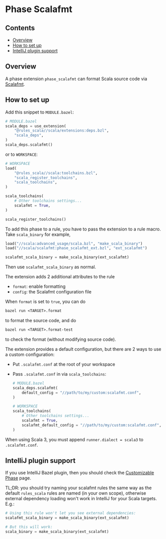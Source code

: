 # Phase Scalafmt

## Contents

- [Overview](#overview)
- [How to set up](#how-to-set-up)
- [IntelliJ plugin support](#intellij-plugin-support)

## Overview

A phase extension `phase_scalafmt` can format Scala source code via [Scalafmt](https://scalameta.org/scalafmt/).

## How to set up

Add this snippet to `MODULE.bazel`:

```py
# MODULE.bazel
scala_deps = use_extension(
    "@rules_scala//scala/extensions:deps.bzl",
    "scala_deps",
)
scala_deps.scalafmt()
```

or to `WORKSPACE`:

```py
# WORKSPACE
load(
    "@rules_scala//scala:toolchains.bzl",
    "scala_register_toolchains",
    "scala_toolchains",
)

scala_toolchains(
    # Other toolchains settings...
    scalafmt = True,
)

scala_register_toolchains()
```

To add this phase to a rule, you have to pass the extension to a rule macro. Take `scala_binary` for example,

```py
load("//scala:advanced_usage/scala.bzl", "make_scala_binary")
load("//scala/scalafmt:phase_scalafmt_ext.bzl", "ext_scalafmt")

scalafmt_scala_binary = make_scala_binary(ext_scalafmt)
```

Then use `scalafmt_scala_binary` as normal.

The extension adds 2 additional attributes to the rule

- `format`: enable formatting
- `config`: the Scalafmt configuration file

When `format` is set to `true`, you can do

```txt
bazel run <TARGET>.format
```

to format the source code, and do

```txt
bazel run <TARGET>.format-test
```

to check the format (without modifying source code).

The extension provides a default configuration, but there are 2 ways to use
a custom configuration:

- Put `.scalafmt.conf` at the root of your workspace
- Pass `.scalafmt.conf` in via `scala_toolchains`:

    ```py
    # MODULE.bazel
    scala_deps.scalafmt(
        default_config = "//path/to/my/custom:scalafmt.conf",
    )

    # WORKSPACE
    scala_toolchains(
        # Other toolchains settings...
        scalafmt = True,
        scalafmt_default_config = "//path/to/my/custom:scalafmt.conf",
    )
    ```

When using Scala 3, you must append `runner.dialect = scala3` to
`.scalafmt.conf`.

## IntelliJ plugin support

If you use IntelliJ Bazel plugin, then you should check the [Customizable Phase](/docs/customizable_phase.md#cooperation-with-intellij-plugin) page.

TL;DR: you should try naming your scalafmt rules the same way as the default `rules_scala` rules are named (in your own
scope), otherwise external dependency loading won't work in IntelliJ for your Scala targets. E.g.:

```python
# Using this rule won't let you see external dependencies:
scalafmt_scala_binary = make_scala_binary(ext_scalafmt)

# But this will work:
scala_binary = make_scala_binary(ext_scalafmt)
```
